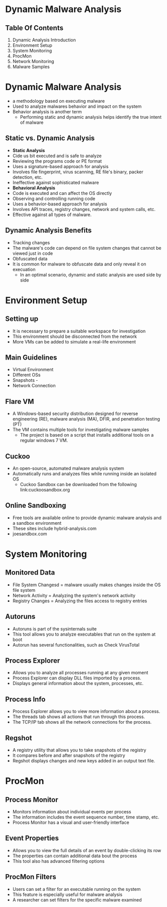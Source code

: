 # Dynamic Malware Analysis
## Table Of Contents
1. Dynamic Analysis Introduction
2. Environment Setup
3. System Monitoring
4. ProcMon
5. Network Monitoring
6. Malware Samples
# Dynamic Malware Analysis
- a methodology based on executing malware
- Used to analyze malwares behavior and impact on the system
- Behavior analysis is another term
    - Performing static and dynamic analysis helps identify the true intent of malware
## Static vs. Dynamic Analysis
- **Static Analysis**
- Cide us bit executed and is safe to analyze
- Reviewing the programs code or PE format
- Uses a signature-based approach for analysis
- Involves file fingerprint, virus scanning, RE file's binary, packer detection, etc.
- Ineffective against sophisticated malware
- **Behavioral Analysis**
- Code is executed and can affect the OS directly
- Observing and controlling running code
- Uses a behavior-based approach for analysis
- Involves API traces, registry changes, network and system calls, etc.
- Effective against all types of malware.
## Dynamic Analysis Benefits
- Tracking changes
- The malware's code can depend on file system changes that cannot be viewed just in code
- Obfuscated data
- It is common for malware to obfuscate data and only reveal it on execuation
    - In an optimal scenario, dynamic and static analysis are used side by side
# Environment Setup
## Setting up
- It is necessary to prepare a suitable workspace for investigation
- This environment should be disconnected from the network
- More VMs can be added to simulate a real-life environment
## Main Guidelines
- Virtual Environment
- Different OSs
- Snapshots - 
- Network Connection
## Flare VM
- A Windows-based security distribution designed for reverse engineering (RE), malware analysis (MA), DFIR, and penetration testing (PT)
- The VM contains multiple tools for investigating malware samples
    - The project is based on a script that installs additional tools on a regular windows 7 VM.
## Cuckoo
- An open-source, automated malware analysis system
- Automatically runs and analyzes files while running inside an isolated OS
    - Cuckoo Sandbox can be downloaded from the following link:cuckoosandbox.org
## Online Sandboxing
- Free tools are available online to provide dynamic malware analysis and a sandbox environment
- These sites include hybrid-analysis.com
- joesandbox.com
# System Monitoring
## Monitored Data
- File System Changesd = malware usually makes changes inside the OS file system
- Network Activity = Analyzing the system's network activity
- Registry Changes = Analyzing the files access to registry entries
## Autoruns
- Autoruns is part of the sysinternals suite
- This tool allows you to analyze executables that run on the system at boot
- Autorun has several functionalities, such as Check VirusTotal
## Process Explorer
- Allows you to analyze all processes running at any given moment
- Process Explorer can display DLL files imported by a process.
- Displays general information about the system, processes, etc.
## Process Info
- Process Explorer allows you to view more information about a process.
- The threads tab shows all actions that run through this process.
- The TCP/IP tab shows all the network connections for the process.
## Regshot
- A registry utility that allows you to take snapshots of the registry
- It compares before and after snapshots of the registry
- Regshot displays changes and new keys added in an output text file.
# ProcMon
## Process Monitor
- Monitors information about individual events per process
- The information includes the event sequence number, time stamp, etc.
- Process Monitor has a visual and user-friendly interface
## Event Properties
- Allows you to view the full details of an event by double-clicking its row
- The properties can contain additional data bout the process
- This tool also has advanced filtering options
## ProcMon Filters
- Users can set a filter for an executable running on the system
- This feature is especially useful for malware analysis
- A researcher can set filters for the specific malware examined
